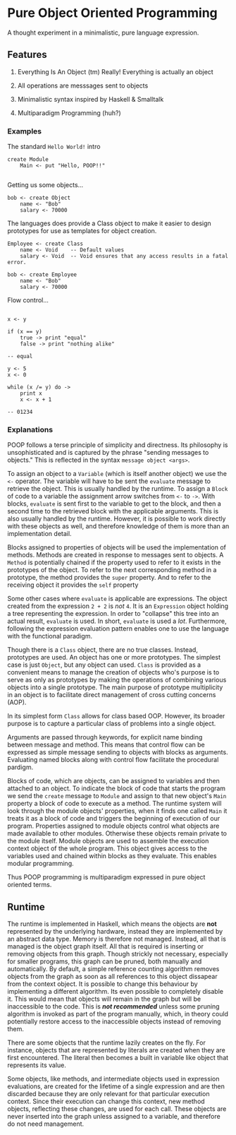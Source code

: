 # Pure Object Oriented Programming

A thought experiment in a minimalistic, pure language expression.

## Features

1. Everything Is An Object (tm)
   Really! Everything is actually an object

2. All operations are messsages sent to objects

3. Minimalistic syntax inspired by Haskell & Smalltalk

4. Multiparadigm Programming (huh?)

### Examples

The standard `Hello World!` intro

```
create Module
    Main <- put "Hello, POOP!!"
    
```

Getting us some objects...

```
bob <- create Object
    name <- "Bob"
    salary <- 70000
```

The languages does provide a Class object to make it easier to
design prototypes for use as templates for object creation.


```
Employee <- create Class
    name <- Void    -- Default values
    salary <- Void  -- Void ensures that any access results in a fatal error.

bob <- create Employee
    name <- "Bob"
    salary <- 70000
```

Flow control...

```

x <- y

if (x == y)
    true -> print "equal"
    false -> print "nothing alike"

-- equal

y <- 5
x <- 0

while (x /= y) do ->
    print x
    x <- x + 1

-- 01234
```

### Explanations

POOP follows a terse principle of simplicity and directness. Its philosophy is unsophisticated and is captured by the phrase "sending messages to objects." This is reflected in the syntax `message object <args>`.

To assign an object to a `Variable` (which is itself another object) we use the `<-` operator. The variable will have to be sent the `evaluate` message to retrieve the object. This is usually handled by the runtime. To assign a `Block` of code to a variable the assignment arrow switches from `<-` to `->`. With blocks, `evaluate` is sent first to the variable to get to the block, and then a second time to the retrieved block with the applicable arguments. This is also usually handled by the runtime. However, it is possible to work directly with these objects as well, and therefore knowledge of them is more than an implementation detail.

Blocks assigned to properties of objects will be used the implementation of methods. Methods are created in response to messages sent to objects. A `Method` is potentially chained if the property used to refer to it exists in the prototypes of the object. To refer to the next corresponding method in a prototype, the method provides the `super` property. And to refer to the receiving object it provides the `self` property

Some other cases where `evaluate` is applicable are expressions. The object created from the expression `2 + 2` is *not* `4`. It is an `Expression` object holding a tree representing the expression. In order to "collapse" this tree into an actual result, `evaluate` is used. In short, `evaluate` is used a *lot*. Furthermore, following the expression evaluation pattern enables one to use the language with the functional paradigm.

Though there is a `Class` object, there are no true classes. Instead, prototypes are used. An object has one or more prototypes. The simplest case is just `Object`, but any object can used. `Class` is provided as a convenient means to manage the creation of objects who's purpose is to serve as only as prototypes by making the operations of combining various objects into a single prototype. The main purpose of prototype multiplicity in an object is to facilitate direct management of cross cutting concerns (AOP).

In its simplest form `Class` allows for class based OOP. However, its broader purpose is to capture a particular class of problems into a single object.

Arguments are passed through keywords, for explicit name binding between message and method. This means that control flow can be expressed as simple message sending to objects with blocks as arguments. Evaluating named blocks along with control flow facilitate the procedural pardigm.

Blocks of code, which are objects, can be assigned to variables and then attached to an object. To indicate the block of code that starts the program we send the `create` message to `Module` and assign to that new object's `Main` property a block of code to execute as a method. The runtime system will look through the module objects' properties, when it finds one called `Main` it treats it as a block of code and triggers the beginning of execution of our program. Properties assigned to module objects control what objects are made available to other modules. Otherwise these objects remain private to the module itself. Module objects are used to assemble the execution context object of the whole program. This object gives access to the variables used and chained within blocks as they evaluate. This enables modular programming.

Thus POOP programming is multiparadigm expressed in pure object oriented terms.

## Runtime

The runtime is implemented in Haskell, which means the objects are **not** represented by the underlying hardware, instead they are implemented by an abstract data type. Memory is therefore not managed. Instead, all that is managed is the object graph itself. All that is required is inserting or removing objects from this graph. Though strickly not necessary, especially for smaller programs, this graph can be pruned, both manually and automatically. By default, a simple reference counting algorithm removes objects from the graph as soon as all references to this object dissapear from the context object. It is possible to change this behaviour by implementing a different algorithm. Its even possible to completely disable it. This would mean that objects will remain in the graph but will be inaccessible to the code. This is _**not recommended**_ unless some pruning algorithm is invoked as part of the program manually, which, in theory could potentially restore access to the inaccessible objects instead of removing them.

There are some objects that the runtime lazily creates on the fly. For instance, objects that are represented by literals are created when they are first encountered. The literal then becomes a built in variable like object that represents its value.

Some objects, like methods, and intermediate objects used in expression evaluations, are created for the lifetime of a single expression and are then discarded because they are only relevant for that particular execution context. Since their execution can change this context, new method objects, reflecting these changes, are used for each call. These objects are never inserted into the graph unless assigned to a variable, and therefore do not need management.